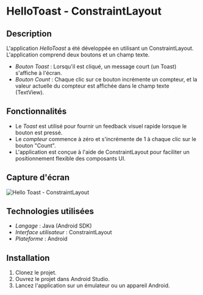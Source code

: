 # HelloToast - ConstraintLayout

## Description
L'application *HelloToast* a été développée en utilisant un ConstraintLayout. L'application comprend deux boutons et un champ texte.

- *Bouton Toast* : Lorsqu'il est cliqué, un message court (un Toast) s'affiche à l'écran.
- *Bouton Count* : Chaque clic sur ce bouton incrémente un compteur, et la valeur actuelle du compteur est affichée dans le champ texte (TextView).

## Fonctionnalités
- Le *Toast* est utilisé pour fournir un feedback visuel rapide lorsque le bouton est pressé.
- Le *compteur* commence à zéro et s'incrémente de 1 à chaque clic sur le bouton "Count".
- L'application est conçue à l'aide de ConstraintLayout pour faciliter un positionnement flexible des composants UI.

## Capture d'écran
![Hello Toast - ConstraintLayout](image.png)

## Technologies utilisées
- *Langage* : Java (Android SDK)
- *Interface utilisateur* : ConstraintLayout
- *Plateforme* : Android

## Installation
1. Clonez le projet.
2. Ouvrez le projet dans Android Studio.
3. Lancez l'application sur un émulateur ou un appareil Android.
